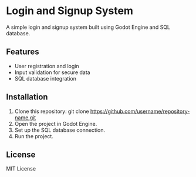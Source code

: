 # Login and Signup System
A simple login and signup system built using Godot Engine and SQL database.

## Features
- User registration and login
- Input validation for secure data
- SQL database integration

## Installation
1. Clone this repository:
   git clone https://github.com/username/repository-name.git
2. Open the project in Godot Engine.
3. Set up the SQL database connection.
4. Run the project.

## License
MIT License

